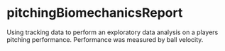 # pitchingBiomechanicsReport
Using tracking data to perform an exploratory data analysis on a players pitching performance. Performance was measured by ball velocity. 

